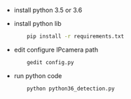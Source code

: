 * install python 3.5 or 3.6

* install python lib
    ```sh
        pip install -r requirements.txt 
    ``` 
* edit configure IPcamera path
    ```sh
        gedit config.py 
    ```
    
* run python code
    ```sh
        python python36_detection.py 
    ```